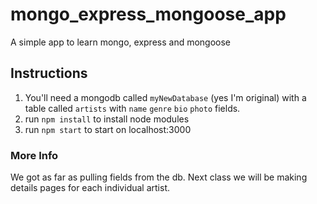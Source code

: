 # mongo_express_mongoose_app
A simple app to learn mongo, express and mongoose

## Instructions
1. You'll need a mongodb called ```myNewDatabase``` (yes I'm original) with a table called ```artists``` with ```name``` ```genre``` ```bio``` ```photo``` fields. 
2. run ```npm install``` to install node modules
3. run ```npm start``` to start on localhost:3000

### More Info
We got as far as pulling fields from the db. Next class we will be making details pages for each individual artist.
